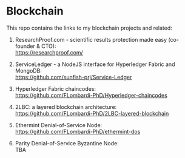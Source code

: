 # Blockchain

This repo contains the links to my blockchain projects and related:

1. ResearchProof.com - scientific results protection made easy (co-founder & CTO):<br />
https://researchproof.com/

2. ServiceLedger - a NodeJS interface for Hyperledger Fabric and MongoDB:<br />
https://github.com/sunfish-prj/Service-Ledger

3. Hyperledger Fabric chaincodes:<br />
https://github.com/FLombardi-PhD/Hyperledger-chaincodes

4. 2LBC: a layered blockchain architecture:<br />
https://github.com/FLombardi-PhD/2LBC-layered-blockchain

5. Ethermint Denial-of-Service Node:<br />
https://github.com/FLombardi-PhD/ethermint-dos

6. Parity Denial-of-Service Byzantine Node:<br />
TBA

